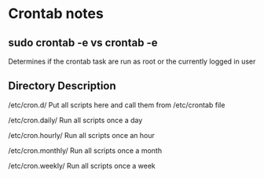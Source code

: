 # Crontab notes

## sudo crontab -e vs crontab -e
Determines if the crontab task are run as root or the currently logged in user

## Directory	Description
/etc/cron.d/
  Put all scripts here and call them from /etc/crontab file

/etc/cron.daily/
  Run all scripts once a day

/etc/cron.hourly/
  Run all scripts once an hour

/etc/cron.monthly/
  Run all scripts once a month

/etc/cron.weekly/
  Run all scripts once a week
